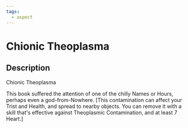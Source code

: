 ```yaml
---
tags:
  - aspect
---
```


# Chionic Theoplasma

## Description
Chionic Theoplasma

This book suffered the attention of one of the chilly Names or Hours, perhaps even a god-from-Nowhere. [This contamination can affect your Trist and Health, and spread to nearby objects. You can remove it with a skill that's effective against Theoplasmic Contamination, and at least 7 Heart.]